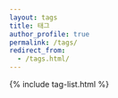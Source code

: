 ```yaml
---
layout: tags
title: 태그
author_profile: true
permalink: /tags/
redirect_from:
  - /tags.html/
---
```


{% include tag-list.html %}
